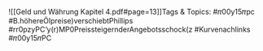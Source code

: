 
![[Geld und Währung Kapitel 4.pdf#page=13]]Tags & Topics:
   #𝜋00y15𝜋pc
   #B.höhereÖlpreise)verschiebtPhillips
   #rr0pzyPC‘y(r)MP0PreissteigernderAngebotsschock(z
   #Kurvenachlinks
   #𝜋00y15𝜋PC